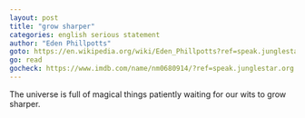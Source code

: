 ```yaml
---
layout: post
title: "grow sharper"
categories: english serious statement
author: "Eden Phillpotts"
goto: https://en.wikipedia.org/wiki/Eden_Phillpotts?ref=speak.junglestar.org
go: read
gocheck: https://www.imdb.com/name/nm0680914/?ref=speak.junglestar.org
---
```

The universe is full of magical things patiently waiting for our wits to grow sharper.
